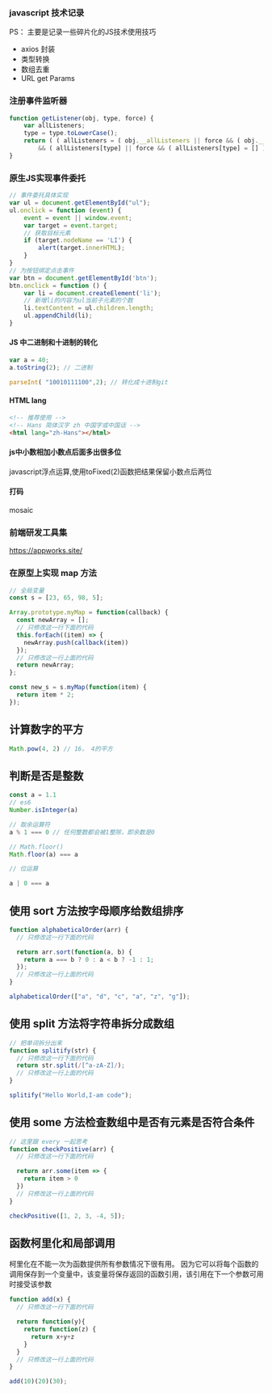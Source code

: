 ### javascript 技术记录

PS： 主要是记录一些碎片化的JS技术使用技巧

* axios 封装
* 类型转换
* 数组去重
* URL get Params

### 注册事件监听器

```js
function getListener(obj, type, force) {
    var allListeners;
    type = type.toLowerCase();
    return ( ( allListeners = ( obj.__allListeners || force && ( obj.__allListeners = {} ) ) )
        && ( allListeners[type] || force && ( allListeners[type] = [] ) ) );
}
```

### 原生JS实现事件委托
```js
// 事件委托具体实现
var ul = document.getElementById("ul");
ul.onclick = function (event) {
    event = event || window.event;
    var target = event.target;
    // 获取目标元素
    if (target.nodeName == 'LI') {
        alert(target.innerHTML);
    }
}
// 为按钮绑定点击事件
var btn = document.getElementById('btn');
btn.onclick = function () {
    var li = document.createElement('li');
    // 新增li的内容为ul当前子元素的个数
    li.textContent = ul.children.length;
    ul.appendChild(li);
}
```

#### JS 中二进制和十进制的转化

```js
var a = 40;
a.toString(2); // 二进制

parseInt( "10010111100",2); // 转化成十进制git
```
#### HTML lang

```html
<!-- 推荐使用 -->
<!-- Hans 简体汉字 zh 中国字或中国话 -->
<html lang="zh-Hans"></html>
```
#### js中小数相加小数点后面多出很多位

javascript浮点运算,使用toFixed(2)函数把结果保留小数点后两位

#### 打码
mosaic

### 前端研发工具集

https://appworks.site/

### 在原型上实现 map 方法

```js
// 全局变量
const s = [23, 65, 98, 5];

Array.prototype.myMap = function(callback) {
  const newArray = [];
  // 只修改这一行下面的代码
  this.forEach((item) => {
    newArray.push(callback(item))
  });
  // 只修改这一行上面的代码
  return newArray;
};

const new_s = s.myMap(function(item) {
  return item * 2;
});
```

## 计算数字的平方

```js
Math.pow(4, 2) // 16， 4的平方
```

## 判断是否是整数

```js
const a = 1.1
// es6
Number.isInteger(a)

// 取余运算符
a % 1 === 0 // 任何整数都会被1整除，即余数是0

// Math.floor()
Math.floor(a) === a

// 位运算

a | 0 === a

```

## **使用 sort 方法按字母顺序给数组排序**

```js
function alphabeticalOrder(arr) {
  // 只修改这一行下面的代码

  return arr.sort(function(a, b) {
    return a === b ? 0 : a < b ? -1 : 1;
  });
  // 只修改这一行上面的代码
}

alphabeticalOrder(["a", "d", "c", "a", "z", "g"]);
```

## **使用 split 方法将字符串拆分成数组**

```js
// 把单词拆分出来
function splitify(str) {
  // 只修改这一行下面的代码
  return str.split(/[^a-zA-Z]/);
  // 只修改这一行上面的代码
}

splitify("Hello World,I-am code");
```

## **使用 some 方法检查数组中是否有元素是否符合条件**

```js
// 这里跟 every 一起思考
function checkPositive(arr) {
  // 只修改这一行下面的代码

  return arr.some(item => {
    return item > 0
  })
  // 只修改这一行上面的代码
}

checkPositive([1, 2, 3, -4, 5]);
```

## **函数柯里化和局部调用**

柯里化在不能一次为函数提供所有参数情况下很有用。 因为它可以将每个函数的调用保存到一个变量中，该变量将保存返回的函数引用，该引用在下一个参数可用时接受该参数

```js
function add(x) {
  // 只修改这一行下面的代码

  return function(y){
    return function(z) {
      return x+y+z
    }
  }
  // 只修改这一行上面的代码
}

add(10)(20)(30);
```

